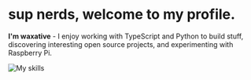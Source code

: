 # sup nerds, welcome to my profile.

**I'm waxative** - I enjoy working with TypeScript and Python to build stuff, discovering interesting open source projects, and experimenting with Raspberry Pi.

![My skills](https://skillicons.dev/icons?i=svelte,js,html,css,py,raspberrypi,react,tailwind,rust,c,ts,java,go,c,ruby,scss)
